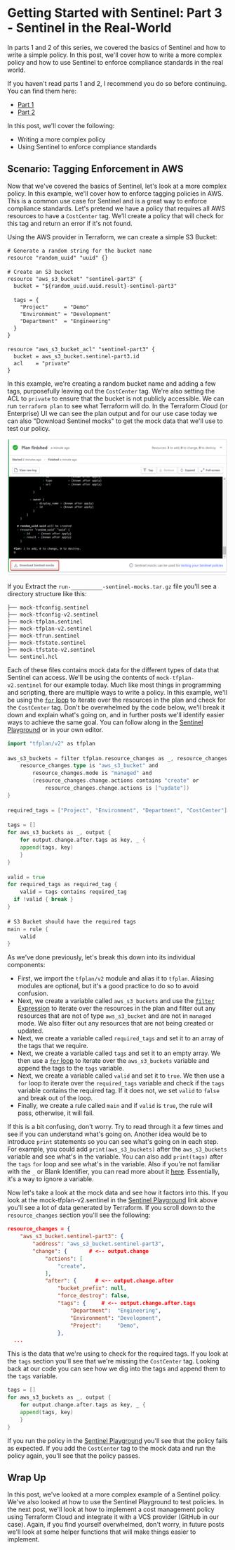 # Getting Started with Sentinel: Part 3 - Sentinel in the Real-World

In parts 1 and 2 of this series, we covered the basics of Sentinel and how to write a simple policy. In this post, we'll cover how to write a more complex policy and how to use Sentinel to enforce compliance standards in the real world.

If you haven't read parts 1 and 2, I recommend you do so before continuing. You can find them here:

- [Part 1]()
- [Part 2]()

In this post, we'll cover the following:

- Writing a more complex policy
- Using Sentinel to enforce compliance standards

## Scenario: Tagging Enforcement in AWS

Now that we've covered the basics of Sentinel, let's look at a more complex policy. In this example, we'll cover how to enforce tagging policies in AWS. This is a common use case for Sentinel and is a great way to enforce compliance standards. Let's pretend we have a policy that requires all AWS resources to have a `CostCenter` tag. We'll create a policy that will check for this tag and return an error if it's not found.

Using the AWS provider in Terraform, we can create a simple S3 Bucket:

```hcl
# Generate a random string for the bucket name
resource "random_uuid" "uuid" {}

# Create an S3 bucket
resource "aws_s3_bucket" "sentinel-part3" {
  bucket = "${random_uuid.uuid.result}-sentinel-part3"

  tags = {
    "Project"     = "Demo"
    "Environment" = "Development"
    "Department"  = "Engineering"
  }
}

resource "aws_s3_bucket_acl" "sentinel-part3" {
  bucket = aws_s3_bucket.sentinel-part3.id
  acl    = "private"
}
```

In this example, we're creating a random bucket name and adding a few tags, purposefully leaving out the `CostCenter` tag. We're also setting the ACL to `private` to ensure that the bucket is not publicly accessible. We can run `terraform plan` to see what Terraform will do. In the Terraform Cloud (or Enterprise) UI we can see the plan output and for our use case today we can also "Download Sentinel mocks" to get the mock data that we'll use to test our policy.

![Download Sentinel mocks][mocks]

If you Extract the `run-__________-sentinel-mocks.tar.gz` file you'll see a directory structure like this:

```text
├── mock-tfconfig.sentinel
├── mock-tfconfig-v2.sentinel
├── mock-tfplan.sentinel
├── mock-tfplan-v2.sentinel
├── mock-tfrun.sentinel
├── mock-tfstate.sentinel
├── mock-tfstate-v2.sentinel
└── sentinel.hcl
```

Each of these files contains mock data for the different types of data that Sentinel can access. We'll be using the contents of `mock-tfplan-v2.sentinel` for our example today. Much like most things in programming and scripting, there are multiple ways to write a policy. In this example, we'll be using the [`for` loop](https://docs.hashicorp.com/sentinel/language/loops) to iterate over the resources in the plan and check for the `CostCenter` tag. Don't be overwhelmed by the code below, we'll break it down and explain what's going on, and in further posts we'll identify easier ways to achieve the same goal. You can follow along in the [Sentinel Playground](https://play.sentinelproject.io/p/bb4encDTnN_E) or in your own editor.

```go
import "tfplan/v2" as tfplan

aws_s3_buckets = filter tfplan.resource_changes as _, resource_changes {
    resource_changes.type is "aws_s3_bucket" and
        resource_changes.mode is "managed" and
        (resource_changes.change.actions contains "create" or
            resource_changes.change.actions is ["update"])
}

required_tags = ["Project", "Environment", "Department", "CostCenter"]

tags = []
for aws_s3_buckets as _, output {
	for output.change.after.tags as key, _ {
  	append(tags, key)
	}
}

valid = true
for required_tags as required_tag {
	valid = tags contains required_tag
  if !valid { break }
}

# S3 Bucket should have the required tags
main = rule {
	valid
}
```

As we've done previously, let's break this down into its individual components:

- First, we import the `tfplan/v2` module and alias it to `tfplan`. Aliasing modules are optional, but it's a good practice to do so to avoid confusion.
- Next, we create a variable called `aws_s3_buckets` and use the [`filter` Expression](https://docs.hashicorp.com/sentinel/language/collection-operations) to iterate over the resources in the plan and filter out any resources that are not of type `aws_s3_bucket` and are not in `managed` mode. We also filter out any resources that are not being created or updated.
- Next, we create a variable called `required_tags` and set it to an array of the tags that we require.
- Next, we create a variable called `tags` and set it to an empty array. We then use a [`for` loop](https://docs.hashicorp.com/sentinel/language/loops) to iterate over the `aws_s3_buckets` variable and append the tags to the `tags` variable.
- Next, we create a variable called `valid` and set it to `true`. We then use a `for` loop to iterate over the `required_tags` variable and check if the `tags` variable contains the required tag. If it does not, we set `valid` to `false` and break out of the loop.
- Finally, we create a rule called `main` and if `valid` is `true`, the rule will pass, otherwise, it will fail.

If this is a bit confusing, don't worry. Try to read through it a few times and see if you can understand what's going on. Another idea would be to introduce `print` statements so you can see what's going on in each step. For example, you could add `print(aws_s3_buckets)` after the `aws_s3_buckets` variable and see what's in the variable. You can also add `print(tags)` after the `tags` `for` loop and see what's in the variable. Also if you're not familiar with the `_` or Blank Identifier, you can read more about it [here](https://www.geeksforgeeks.org/what-is-blank-identifierunderscore-in-golang/). Essentially, it's a way to ignore a variable.

Now let's take a look at the mock data and see how it factors into this. If you look at the mock-tfplan-v2.sentinel in the [Sentinel Playground](https://play.sentinelproject.io/p/bb4encDTnN_E) link above you'll see a lot of data generated by Terraform. If you scroll down to the `resource_changes` section you'll see the following:

```json
resource_changes = {
	"aws_s3_bucket.sentinel-part3": {
		"address": "aws_s3_bucket.sentinel-part3",
		"change": {       # <-- output.change
			"actions": [
				"create",
			],
			"after": {      # <-- output.change.after
				"bucket_prefix": null,
				"force_destroy": false,
				"tags": {     # <-- output.change.after.tags
					"Department":  "Engineering",
					"Environment": "Development",
					"Project":     "Demo",
				},
  ...
```

This is the data that we're using to check for the required tags. If you look at the `tags` section you'll see that we're missing the `CostCenter` tag. Looking back at our code you can see how we dig into the tags and append them to the `tags` variable.

```go
tags = []
for aws_s3_buckets as _, output {
	for output.change.after.tags as key, _ {
  	append(tags, key)
	}
}
```

If you run the policy in the [Sentinel Playground](https://play.sentinelproject.io/p/bb4encDTnN_E) you'll see that the policy fails as expected. If you add the `CostCenter` tag to the mock data and run the policy again, you'll see that the policy passes.

## Wrap Up

In this post, we've looked at a more complex example of a Sentinel policy. We've also looked at how to use the Sentinel Playground to test policies. In the next post, we'll look at how to implement a cost management policy using Terraform Cloud and integrate it with a VCS provider (GitHub in our case). Again, if you find yourself overwhelmed, don't worry, in future posts we'll look at some helper functions that will make things easier to implement.

[mocks]: ./assets/part3-mocks.png
